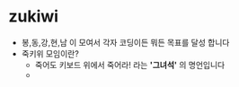 # zukiwi

- 봉,동,강,현,남 이 모여서 각자 코딩이든 뭐든 목표를 달성 합니다
- 죽키위 모임이란?
  - 죽어도 키보드 위에서 죽어라! 라는 **'그녀석'** 의 명언입니다
  - 

